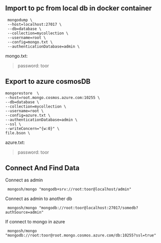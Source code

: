 Import to pc from local db in docker container
---
     mongodump \
     --host=localhost:27017 \
     --db=database \
     --collection=mycollection \ 
     --username=root \
     --config=mongo.txt \
     --authenticationDatabase=admin \

mongo.txt: 
> password: toor

Export to azure cosmosDB
---
    mongorestore  \
    --host=root.mongo.cosmos.azure.com:10255 \
    --db=database \
    --collection=mycollection \
    --username=root \
    --config=azure.txt \
    --authenticationDatabase=admin \
    --ssl \
    --writeConcern="{w:0}" \
    file.bson \
    
 azure.txt:
 > password: toor

Connect And Find Data
---
Connect as admin

     mongosh/mongo "mongodb+srv://root:toor@localhost/admin"

Connect as admin to another db

     mongosh/mongo "mongodb://root:toor@localhost:27017/somedb?authSource=admin"

If connect to mongo in azure

     mongosh/mongo "mongodb://root:toor@root.mongo.cosmos.azure.com/db:10255?ssl=true"

